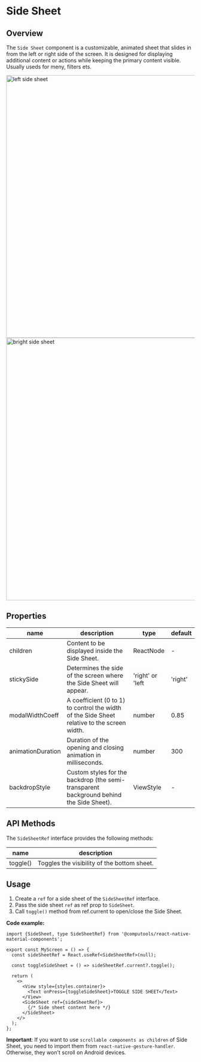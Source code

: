 # Side Sheet

## Overview

The ```Side Sheet``` component is a customizable, animated sheet that slides in from the left or right side of the screen. It is designed for displaying additional content or actions while keeping the primary content visible. Usually useds for meny, filters ets.

<img src="https://ik.imagekit.io/Computools/rn-material-components/left-side-sheet.gif?updatedAt=1706170982231" style="height: 700px;" alt="left side sheet" />
<br />
<img src="https://ik.imagekit.io/Computools/rn-material-components/right-side-sheet.gif?updatedAt=1706171192408" style="height: 700px;" alt="bright side sheet" />

## Properties

| name | description | type | default |
| ------ | ------ | ------ | ---- |
| children | Content to be displayed inside the Side Sheet. | ReactNode | - |
| stickySide | Determines the side of the screen where the Side Sheet will appear. | 'right' or 'left | 'right' |
| modalWidthCoeff | A coefficient (0 to 1) to control the width of the Side Sheet relative to the screen width. | number | 0.85 |
| animationDuration | Duration of the opening and closing animation in milliseconds. | number | 300 |
| backdropStyle | Custom styles for the backdrop (the semi-transparent background behind the Side Sheet). | ViewStyle | - |

## API Methods

The ```SideSheetRef``` interface provides the following methods:

| name | description |
| ------ | ------ |
| toggle() | Toggles the visibility of the bottom sheet. |


## Usage

1. Create a ```ref``` for a side sheet of the ```SideSheetRef``` interface.
2. Pass the side sheet ```ref``` as ref prop to ```SideSheet```.
3. Call ```toggle()``` method from ref.current to open/close the Side Sheet.

**Code example:**
```
import {SideSheet, type SideSheetRef} from '@computools/react-native-material-components';

export const MyScreen = () => {
  const sideSheetRef = React.useRef<SideSheetRef>(null);

  const toggleSideSheet = () => sideSheetRef.current?.toggle();

  return (
    <>
      <View style={styles.container}>
        <Text onPress={toggleSideSheet}>TOGGLE SIDE SHEET</Text>
      </View>
      <SideSheet ref={sideSheetRef}>
        {/* Side sheet content here */}
      </SideSheet>
    </>
  );
};
```

**Important**: If you want to use ```scrollable components as children``` of Side Sheet, you need to import them from ```react-native-gesture-handler```. Otherwise, they won't scroll on Android devices.






